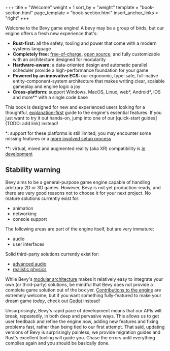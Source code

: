 +++
title = "Welcome"
weight = 1
sort_by = "weight"
template = "book-section.html"
page_template = "book-section.html"
insert_anchor_links = "right"
+++

Welcome to the Bevy game engine! A bevy may be a group of birds, but our engine offers a fresh new experience that's:

- **Rust-first:** all the safety, tooling and power that come with a modern systems language
- **Completely free:** [free-of-charge](https://github.com/sponsors/cart), [open source](https://github.com/bevyengine/bevy/blob/main/LICENSE), and fully customizable with an architecture designed for modularity
- **Hardware-aware:** a data-oriented design and automatic parallel scheduler provide a high-performance foundation for your game
- **Powered by an innovative ECS:** our ergonomic, type-safe, full-native entity-component-system architecture that makes writing clear, scalable gameplay and engine logic a joy
- **Cross-platform:** support Windows, MacOS, Linux, web*, Android*, iOS and more** with a single code base

This book is designed for new and experienced users looking for a thoughtful, [explanation-first](https://diataxis.fr/explanation/) guide to the engine's essential features.
If you just want to try it out hands-on, jump into one of our [quick-start guides](TODO: add link) instead!

*: support for these platforms is still limited; you may encounter some missing features or a [more involved setup process](https://bevy-cheatbook.github.io/platforms/wasm.html)

**: virtual, mixed and augmented reality (aka XR) compatibility is [in development](https://github.com/bevyengine/bevy/pull/2319)

## Stability warning

Bevy aims to be a general-purpose game engine capable of handling arbitrary 2D or 3D games.
However, Bevy is not yet production-ready, and there are very good reasons not to choose it for your next project.
No mature solutions currently exist for:

- animation
- networking
- console support

The following areas are part of the engine itself, but are very immature:

- audio
- user interfaces

Solid third-party solutions currently exist for:

- [advanced audio](https://crates.io/crates/bevy_kira_audio)
- [realistic physics](https://github.com/dimforge/bevy_rapier)

While Bevy's [modular architecture](plugins/_index.md) makes it relatively easy to integrate your own (or third-party) solutions, be mindful that Bevy does not provide a complete game solution out of the box *yet*.
[Contributions to the engine](https://github.com/bevyengine/bevy/) are extremely welcome, but if you want something fully-featured to make your dream game *today*, check out [Godot](https://godotengine.org/) instead!

Unsurprisingly, Bevy's rapid pace of development means that our APIs will break, repeatedly, in both deep and pervasive ways.
This allows us to get user feedback and refine the engine now, adding new features and fixing problems fast, rather than being tied to our first attempt.
That said, updating versions of Bevy is surprisingly painless; we provide migration guides and Rust's excellent tooling will guide you.
Chase the errors until everything compiles again and you should be basically done.
